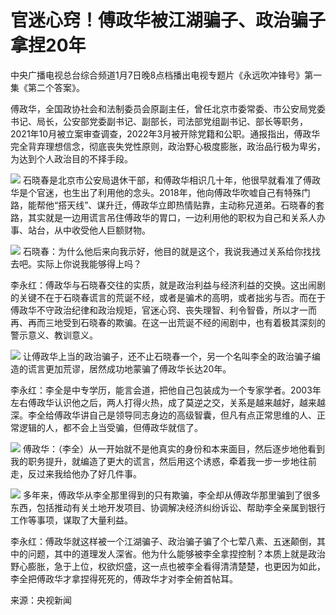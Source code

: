 # 官迷心窍！傅政华被江湖骗子、政治骗子拿捏20年

中央广播电视总台综合频道1月7日晚8点档播出电视专题片《永远吹冲锋号》第一集《第二个答案》。

傅政华，全国政协社会和法制委员会原副主任，曾任北京市委常委、市公安局党委书记、局长，公安部党委副书记、副部长，司法部党组副书记、部长等职务，2021年10月被立案审查调查，2022年3月被开除党籍和公职。通报指出，傅政华完全背弃理想信念，彻底丧失党性原则，政治野心极度膨胀，政治品行极为卑劣，为达到个人政治目的不择手段。

![](https://inews.gtimg.com/newsapp_bt/0/15599148450/1000)
石晓春是北京市公安局退休干部，和傅政华相识几十年，他很早就看准了傅政华是个官迷，也生出了利用他的念头。2018年，他向傅政华吹嘘自己有特殊门路，能帮他“搭天线”、谋升迁，傅政华立即热情贴靠，主动称兄道弟。石晓春的套路，其实就是一边用谎言吊住傅政华的胃口，一边利用他的职权为自己和关系人办事、站台，从中收受他人巨额财物。

![](https://inews.gtimg.com/newsapp_bt/0/15599148428/1000)
石晓春：为什么他后来向我示好，他目的就是这个，我说我通过关系给你找找去吧。实际上你说我能够得上吗？

李永红：傅政华与石晓春交往的实质，就是政治利益与经济利益的交换。这出闹剧的关键不在于石晓春谎言的荒诞不经，或者是骗术的高明，或者拙劣与否。而在于傅政华不守政治纪律和政治规矩，官迷心窍、丧失理智、利令智昏，所以才一而再、再而三地受到石晓春的欺骗。在这一出荒诞不经的闹剧中，也有着极其深刻的警示意义、教训意义。

![](https://inews.gtimg.com/newsapp_bt/0/15599148437/1000)
让傅政华上当的政治骗子，还不止石晓春一个，另一个名叫李全的政治骗子编造的谎言更加荒谬，居然成功地蒙骗了傅政华长达20年。

李永红：李全是中专学历，能言会道，把他自己包装成为一个专家学者。2003年左右傅政华认识他之后，两人打得火热，成了莫逆之交，关系是越来越好，越来越深。李全给傅政华讲自己是领导同志身边的高级智囊，但凡有点正常思维的人、正常逻辑的人，都不会上当受骗，但傅政华就信了。

![](https://inews.gtimg.com/newsapp_bt/0/15599148444/1000)
傅政华：（李全）从一开始就不是他真实的身份和本来面目，然后逐步地他看到我的职务提升，就编造了更大的谎言，然后用这个诱惑，牵着我一步一步地往前走，反过来我给他办了好几件事。

![](https://inews.gtimg.com/newsapp_bt/0/15599148424/1000)
多年来，傅政华从李全那里得到的只有欺骗，李全却从傅政华那里骗到了很多东西，包括推动有关土地开发项目、协调解决经济纠纷诉讼、帮助李全亲属到银行工作等事项，谋取了大量利益。

李永红：傅政华就这样被一个江湖骗子、政治骗子骗了个七荤八素、五迷颠倒，其中的问题，其中的道理发人深省。他为什么能够被李全拿捏控制？本质上就是政治野心膨胀，急于上位，权欲炽盛，这一点也被李全看得清清楚楚，也更因为如此，李全把傅政华才拿捏得死死的，傅政华才对李全俯首帖耳。

来源：央视新闻

